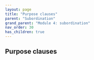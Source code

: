 ```yaml
---
layout: page
title: "Purpose clauses"
parent: "Subordination"
grand_parent: "Module 4: subordination"
nav_order: 30
has_children: true
---
```


## Purpose clauses
